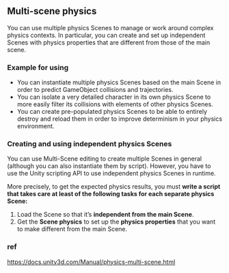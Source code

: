 ## Multi-scene physics
You can use multiple physics Scenes to manage or work around complex physics contexts. In particular, you can create and set up independent Scenes with physics properties that are different from those of the main scene.


### Example for using 
- You can instantiate multiple physics Scenes based on the main Scene in order to predict GameObject collisions and trajectories.
- You can isolate a very detailed character in its own physics Scene to more easily filter its collisions with elements of other physics Scenes.
- You can create pre-populated physics Scenes to be able to entirely destroy and reload them in order to improve determinism in your physics environment.

### Creating and using independent physics Scenes
You can use Multi-Scene editing to create multiple Scenes in general (although you can also instantiate them by script). However, you have to use the Unity scripting API to use independent physics Scenes in runtime.

More precisely, to get the expected physics results, you must **write a script that takes care at least of the following tasks for each separate physics Scene:**

1.  Load the Scene so that it’s **independent from the main Scene**.
2.  Get the **Scene physics** to set up the **physics properties** that you want to make different from the main Scene.




### ref
https://docs.unity3d.com/Manual/physics-multi-scene.html


